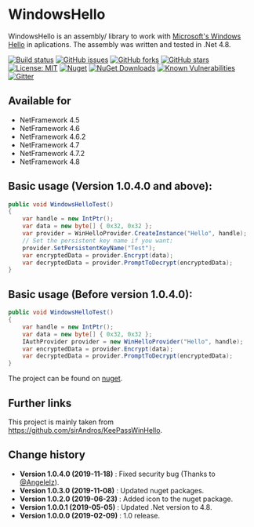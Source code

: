 WindowsHello
====================================

WindowsHello is an assembly/ library to work with [Microsoft's Windows Hello](https://support.microsoft.com/de-de/help/17215/windows-10-what-is-hello) in aplications.
The assembly was written and tested in .Net 4.8.

[![Build status](https://ci.appveyor.com/api/projects/status/a8h66id7bqk07n79?svg=true)](https://ci.appveyor.com/project/SeppPenner/windowshello)
[![GitHub issues](https://img.shields.io/github/issues/SeppPenner/WindowsHello.svg)](https://github.com/SeppPenner/WindowsHello/issues)
[![GitHub forks](https://img.shields.io/github/forks/SeppPenner/WindowsHello.svg)](https://github.com/SeppPenner/WindowsHello/network)
[![GitHub stars](https://img.shields.io/github/stars/SeppPenner/WindowsHello.svg)](https://github.com/SeppPenner/WindowsHello/stargazers)
[![License: MIT](https://img.shields.io/badge/License-MIT-blue.svg)](https://raw.githubusercontent.com/SeppPenner/WindowsHello/master/License.txt)
[![Nuget](https://img.shields.io/badge/WindowsHello-Nuget-brightgreen.svg)](https://www.nuget.org/packages/HaemmerElectronics.SeppPenner.WindowsHello/)
[![NuGet Downloads](https://img.shields.io/nuget/dt/HaemmerElectronics.SeppPenner.WindowsHello.svg)](https://www.nuget.org/packages/HaemmerElectronics.SeppPenner.WindowsHello/)
[![Known Vulnerabilities](https://snyk.io/test/github/SeppPenner/WindowsHello/badge.svg)](https://snyk.io/test/github/SeppPenner/WindowsHello)
[![Gitter](https://badges.gitter.im/WindowsHello2/community.svg)](https://gitter.im/WindowsHello2/community?utm_source=badge&utm_medium=badge&utm_campaign=pr-badge)

## Available for
* NetFramework 4.5
* NetFramework 4.6
* NetFramework 4.6.2
* NetFramework 4.7
* NetFramework 4.7.2
* NetFramework 4.8

## Basic usage (Version 1.0.4.0 and above):
```csharp
public void WindowsHelloTest()
{
    var handle = new IntPtr();
    var data = new byte[] { 0x32, 0x32 };
    var provider = WinHelloProvider.CreateInstance("Hello", handle);
	// Set the persistent key name if you want:
	provider.SetPersistentKeyName("Test");
    var encryptedData = provider.Encrypt(data);
    var decryptedData = provider.PromptToDecrypt(encryptedData);
}
```

## Basic usage (Before version 1.0.4.0):
```csharp
public void WindowsHelloTest()
{
    var handle = new IntPtr();
    var data = new byte[] { 0x32, 0x32 };
    IAuthProvider provider = new WinHelloProvider("Hello", handle);
    var encryptedData = provider.Encrypt(data);
    var decryptedData = provider.PromptToDecrypt(encryptedData);
}
```

The project can be found on [nuget](https://www.nuget.org/packages/HaemmerElectronics.SeppPenner.WindowsHello/).

## Further links
This project is mainly taken from https://github.com/sirAndros/KeePassWinHello.

Change history
--------------

* **Version 1.0.4.0 (2019-11-18)** : Fixed security bug (Thanks to [@Angelelz](https://github.com/Angelelz)).
* **Version 1.0.3.0 (2019-11-08)** : Updated nuget packages.
* **Version 1.0.2.0 (2019-06-23)** : Added icon to the nuget package.
* **Version 1.0.0.1 (2019-05-05)** : Updated .Net version to 4.8.
* **Version 1.0.0.0 (2019-02-09)** : 1.0 release.
